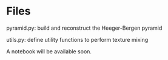 # Files

pyramid.py: build and reconstruct the Heeger-Bergen pyramid

utils.py: define utility functions to perform texture mixing

A notebook will be available soon.

